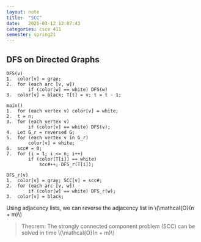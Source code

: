 ```yaml
---
layout: note
title:  "SCC"
date:   2021-03-12 12:07:43
categories: csce 411
semester: spring21
---
```


## DFS on Directed Graphs

```
DFS(v)
1.  color[v] = gray;
2.  for (each arc [v, w])
        if (color[w] == white) DFS(w)
3.  color[v] = black; T[t] = v; t = t - 1;

main()
1.  for (each vertex v) color[v] = white;
2.  t = n;
3.  for (each vertex v)
        if (color[v] == white) DFS(v);
4.  Let G_r = reversed G;
5.  for (each vertex v in G_r)
        color[v] = white;
6.  scc# = 0;
7.  for (i = 1; i <= n; i++)
        if (color[T[i]] == white)
            scc#++; DFS_r(T[i]);

DFS_r(v)
1.  color[v] = gray; SCC[v] = scc#;
2.  for (each arc [v, w])
        if (color[w] == white) DFS_r(w);
3.  color[v] = black;
```

Using adjacency lists, we can reverse the adjacency list in \\(\mathcal{O}(n + m)\\)

> Theorem: The strongly connected component problem (SCC) can be solved in time \\(\mathcal{O}(n + m)\\)